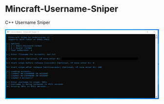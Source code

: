 # Mincraft-Username-Sniper
C++ Username Sniper

![alt text](https://github.com/itsunderscores/Mincraft-Username-Sniper/blob/main/images/tool_screenshot.png?raw=true)
